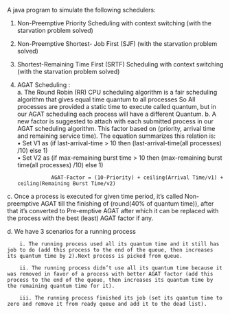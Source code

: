 A java program to simulate the following schedulers: 
1. Non-Preemptive   Priority Scheduling with context switching (with the starvation problem solved) 
2. Non-Preemptive  Shortest- Job  First (SJF) (with the starvation problem solved)
3. Shortest-Remaining Time First (SRTF)  Scheduling with context switching (with the starvation 
problem solved)  
4. AGAT Scheduling :  
a. The Round Robin (RR) CPU scheduling algorithm is a fair scheduling algorithm that gives equal time 
quantum to all processes  So All processes are provided a static time to execute called quantum, but in our 
AGAT scheduling each process will have a different Quantum. 
b. A new factor is suggested to attach with each submitted process in our AGAT scheduling algorithm. 
This factor based on (priority, arrival time and remaining service time). The equation summarizes this 
relation is:  
        • Set V1 as (if last-arrival-time > 10 then (last-arrival-time(all processes) /10) else 1)                                                                             
        • Set V2 as (if max-remaining burst time > 10 then (max-remaining burst time(all processes) /10) else 1) 
             
             
             
                  
                  AGAT-Factor = (10-Priority) + ceiling(Arrival Time/v1) + ceiling(Remaining Burst Time/v2)  
 
 
c. Once a process is executed for given time period, it’s called Non-preemptive AGAT till the finishing of 
(round(40% of quantum time)), after that it’s converted to Pre-emptive AGAT after which it can be 
replaced with the process with the best (least) AGAT factor if any. 

d. We have 3 scenarios for a running process  

        i. The running process used all its quantum time and it still has job to do (add this process to the end of the queue, then increases its quantum time by 2).Next process is picked from queue. 

        ii. The running process didn’t use all its quantum time because it was removed in favor of a process with better AGAT factor (add this process to the end of the queue, then increases its quantum time by the remaining quantum time for it). 

        iii. The running process finished its job (set its quantum time to zero and remove it from ready queue and add it to the dead list).
